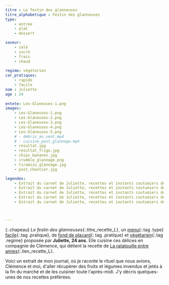 ```yaml
---
titre : Le festin des glanneuses
titre_alphabetique : Festin des glanneuses
type: 
    - entrée
    - plat
    - dessert

saveur:
    - salé
    - sucré
    - frais
    - chaud
    
regime: végétarien
car_pratiques: 
    - rapide
    - facile
nom : Juliette
age : 24
    
entete: Les-Glaneuses-1.png
images:
    - Les-Glaneuses-1.png
    - Les-Glaneuses-2.png
    - Les-Glaneuses-3.png
    - Les-Glaneuses-4.png
    - Les-Glaneuses-5.png
    # - debris_au_vent.mp4
    # - cuisine_post_glannage.mp4
    - resultat.jpg
    - resultat_frigo.jpg
    - chips_bananes.jpg
    - crumble_glannage.png
    - tiramisu_glannage.jpg
    - post_chantier.jpg

legendes:
    - Extrait du carnet de Juliette, recettes et instants coutumiers de glanneuses
    - Extrait du carnet de Juliette, recettes et instants coutumiers de glanneuses
    - Extrait du carnet de Juliette, recettes et instants coutumiers de glanneuses
    - Extrait du carnet de Juliette, recettes et instants coutumiers de glanneuses
    - Extrait du carnet de Juliette, recettes et instants coutumiers de glanneuses



---
```

{:.chapeau}
*Le festin des glanneuses*{:.titre_recette_L}, un [menu](/autre){:.tag .type} [facile](/facile){:.tag .pratique}, de [fond de placard](/fond_de_placard){:.tag .pratique} et [végétarien](/vegetarien){:.tag .regime} proposée par **Juliette, 24 ans.** Elle cuisine ces délices en compagnie de Clémence, qui détient la recette de [La ratatouille entre amies](clemence_ratatouille){:.lien_recette_L}.

Voici un extrait de mon journal, où je raconte le rituel que nous avions, Clémence et moi, d'aller récupérer des fruits et légumes invendus et jetés à la fin du marché et de les cuisiner toute l'après-midi. J'y décris quelques-unes de nos recettes préférées.
